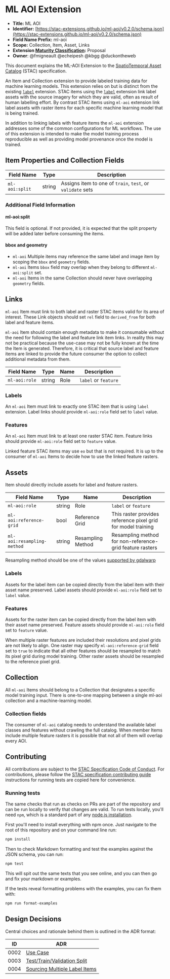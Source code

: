 # ML AOI Extension

<!--lint disable no-duplicate-headings-->

<!--lint disable maximum-line-width-->
- **Title:** ML AOI
- **Identifier:** [https://stac-extensions.github.io/ml-aoi/v0.2.0/schema.json](https://stac-extensions.github.io/ml-aoi/v0.2.0/schema.json)
- **Field Name Prefix:** ml-aoi
- **Scope:** Collection, Item, Asset, Links
- **Extension [Maturity Classification](https://github.com/radiantearth/stac-spec/tree/master/extensions/README.md#extension-maturity):** Proposal
- **Owner**: @fmigneault @echeipesh @kbgg @duckontheweb
<!--lint enable maximum-line-width-->

This document explains the ML-AOI Extension to the
[SpatioTemporal Asset Catalog](https://github.com/radiantearth/stac-spec) (STAC) specification.

An Item and Collection extension to provide labeled training data for machine learning models.
This extension relies on but is distinct from the existing [`label`][stac-label] extension.
STAC items using the [`label`][stac-label] extension link label assets with the source
imagery for which they are valid, often as result of human labelling effort.
By contrast STAC items using `ml-aoi` extension link label assets with raster items for each specific
machine learning model that is being trained.

In addition to linking labels with feature items the `ml-aoi` extension addresses some of the
common configurations for ML workflows.
The use of this extension is intended to make the model training process reproducible as well
as providing model provenance once the model is trained.

## Item Properties and Collection Fields

| Field Name     | Type   | Description                                                |
| -------------- | ------ | ---------------------------------------------------------- |
| `ml-aoi:split` | string | Assigns item to one of `train`, `test`, or `validate` sets |

### Additional Field Information

#### ml-aoi:split

This field is optional.
If not provided, it is expected that the split property will be added later before consuming the items.

#### bbox and geometry

- `ml-aoi` Multiple items may reference the same label and image item by scoping the `bbox` and `geometry` fields.
- `ml-aoi` Items `bbox` field may overlap when they belong to different `ml-aoi:split` set.
- `ml-aoi` Items in the same Collection should never have overlapping `geometry` fields.

## Links

`ml-aoi` Item must link to both label and raster STAC items valid for its area of interest.
These Link objects should set `rel` field to `derived_from` for both label and feature items.

`ml-aoi` Item should contain enough metadata to make it consumable without the need for following the label
and feature link item links. In reality this may not be practical because the use-case may not be fully known
at the time the Item is generated. Therefore, it is critical that source label and feature items are linked to
provide the future consumer the option to collect additional metadata from them.

| Field Name    | Type   | Name | Description          |
| ------------- | ------ | ---- | -------------------- |
| `ml-aoi:role` | string | Role | `label` or `feature` |

### Labels

An `ml-aoi` Item must link to exactly one STAC item that is using `label` extension.
Label links should provide `ml-aoi:role` field set to `label` value.

### Features

An `ml-aoi` Item must link to at least one raster STAC item.
Feature links should provide `ml-aoi:role` field set to `feature` value.

Linked feature STAC items may use `eo` but that is not required.
It is up to the consumer of `ml-aoi` Items to decide how to use the linked feature rasters.

## Assets

Item should directly include assets for label and feature rasters.

<!--lint disable maximum-line-width-->

| Field Name                 | Type   | Name              | Description                                                  |
| -------------------------- | ------ | ----------------- | ------------------------------------------------------------ |
| `ml-aoi:role`              | string | Role              | `label` or `feature`                                         |
| `ml-aoi:reference-grid`    | bool   | Reference Grid    | This raster provides reference pixel grid for model training |
| `ml-aoi:resampling-method` | string | Resampling Method | Resampling method for non-reference-grid feature rasters     |

<!--lint enable maximum-line-width-->

Resampling method should be one of the values [supported by gdalwarp](https://gdal.org/programs/gdalwarp.html#cmdoption-gdalwarp-r)

### Labels

Assets for the label item can be copied directly from the label item with their asset name preserved.
Label assets should provide `ml-aoi:role` field set to `label` value.

### Features

Assets for the raster item can be copied directly from the label item with their asset name preserved.
Feature assets should provide `ml-aoi:role` field set to `feature` value.

When multiple raster features are included their resolutions and pixel grids are not likely to align.
One raster may specify `ml-aoi:reference-grid` field set to `true` to indicate that all other features
should be resampled to match its pixel grid during model training.
Other raster assets should be resampled to the reference pixel grid.

## Collection

All `ml-aoi` Items should belong to a Collection that designates a specific model training input.
There is one-to-one mapping between a single ml-aoi collection and a machine-learning model.

### Collection fields

The consumer of `ml-aoi` catalog needs to understand the available label classes and features without crawling
the full catalog.
When member Items include multiple feature rasters it is possible that not all of them will overlap every AOI.

## Contributing

All contributions are subject to the
[STAC Specification Code of Conduct](https://github.com/radiantearth/stac-spec/blob/master/CODE_OF_CONDUCT.md).
For contributions, please follow the
[STAC specification contributing guide](https://github.com/radiantearth/stac-spec/blob/master/CONTRIBUTING.md)
instructions for running tests are copied here for convenience.

### Running tests

The same checks that run as checks on PRs are part of the repository and can be run locally to verify
that changes are valid.
To run tests locally, you'll need `npm`, which is a standard part of any
[node.js installation](https://nodejs.org/en/download/).

First you'll need to install everything with npm once. Just navigate to the root of this repository and on
your command line run:

```bash
npm install
```

Then to check Markdown formatting and test the examples against the JSON schema, you can run:

```bash
npm test
```

This will spit out the same texts that you see online, and you can then go and fix your markdown or examples.

If the tests reveal formatting problems with the examples, you can fix them with:

```bash
npm run format-examples
```

## Design Decisions

Central choices and rationale behind them is outlined in the ADR format:

| ID   | ADR                                                                     |
| ---- | ----------------------------------------------------------------------- |
| 0002 | [Use Case](docs/0002-use-case-definition.md)                            |
| 0003 | [Test/Train/Validation Split](docs/0003-test-train-validation-split.md) |
| 0004 | [Sourcing Multiple Label Items](docs/0004-multiple-label-items.md)      |

[stac-label]: https://github.com/stac-extensions/label
